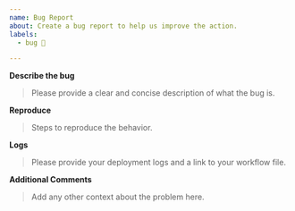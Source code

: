 ```yaml
---
name: Bug Report
about: Create a bug report to help us improve the action.
labels:
  - bug 🐝

---
```


**Describe the bug**

> Please provide a clear and concise description of what the bug is.

**Reproduce**

> Steps to reproduce the behavior.


**Logs**

> Please provide your deployment logs and a link to your workflow file.


**Additional Comments**

> Add any other context about the problem here.
